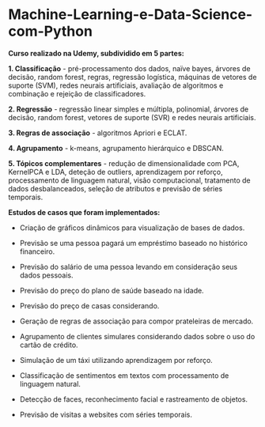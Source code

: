 # Machine-Learning-e-Data-Science-com-Python

__Curso realizado na Udemy, subdividido em 5 partes:__

**1. Classificação** - pré-processamento dos dados, naïve bayes, árvores de decisão, random forest, regras, regressão logística, máquinas de vetores de suporte (SVM), redes neurais artificiais, avaliação de algoritmos e combinação e rejeição de classificadores.

**2. Regressão** - regressão linear simples e múltipla, polinomial, árvores de decisão, random forest, vetores de suporte (SVR) e redes neurais artificiais.

**3. Regras de associação** - algoritmos Apriori e ECLAT.

**4. Agrupamento** - k-means, agrupamento hierárquico e DBSCAN.

**5. Tópicos complementares** - redução de dimensionalidade com PCA, KernelPCA e LDA, deteção de outliers, aprendizagem por reforço, processamento de linguagem natural, visão computacional, tratamento de dados desbalanceados, seleção de atributos e previsão de séries temporais.

 __Estudos de casos que foram implementados:__

* Criação de gráficos dinâmicos para visualização de bases de dados.

* Previsão se uma pessoa pagará um empréstimo baseado no histórico financeiro.

* Previsão do salário de uma pessoa levando em consideração seus dados pessoais.

* Previsão do preço do plano de saúde baseado na idade.

* Previsão do preço de casas considerando.

* Geração de regras de associação para compor prateleiras de mercado.

* Agrupamento de clientes simulares considerando dados sobre o uso do cartão de crédito.

* Simulação de um táxi utilizando aprendizagem por reforço.

* Classificação de sentimentos em textos com processamento de linguagem natural.

* Detecção de faces, reconhecimento facial e rastreamento de objetos.

* Previsão de visitas a websites com séries temporais.
